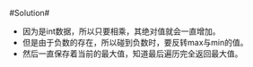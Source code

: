 #Solution#

*   因为是int数据，所以只要相乘，其绝对值就会一直增加。
*   但是由于负数的存在，所以碰到负数时，要反转max与min的值。
*   然后一直保存着当前的最大值，知道最后遍历完全返回最大值。